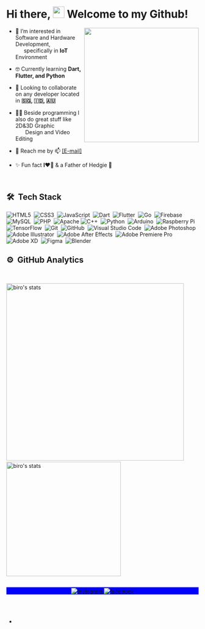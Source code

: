 <!---
robertomarkus/robertomarkus is a ✨ special ✨ repository because its `README.md` (this file) appears on your GitHub profile.
You can click the Preview link to take a look at your changes.
--->

<h1 align="left">Hi there, <img src="https://raw.githubusercontent.com/robertomarkus/robertomarkus/main/markrohi.gif" width="30px"> Welcome to my Github!</h1>
<img align="right" width="300em" height="300em" src="https://raw.githubusercontent.com/robertomarkus/robertomarkus/main/markrothink.gif?raw=true"/>

- 🧐 I’m interested in Software and Hardware Development,<br>&emsp;&nbsp;&nbsp;specifically in **IoT** Environment

- 🤓 Currently learning **Dart, Flutter, and Python**

- 🤝 Looking to collaborate on any developer located in **🇸🇬, 🇮🇩, 🇦🇺**

- 👨‍🎨 Beside programming I also do great stuff like 2D&3D Graphic<br>&emsp;&nbsp;&nbsp; Design and Video Editing

- 🤙 Reach me by 📫 <a href="mailto:markusrobertoo@gmail.com">[E-mail]</a>

- ✨ Fun fact **I❤️️🥑** & a Father of Hedgie 🦔


<br>

## 🛠 &nbsp;Tech Stack

![HTML5](https://img.shields.io/badge/html5-%23E34F26.svg?style=for-the-badge&logo=html5&logoColor=white)&nbsp;
![CSS3](https://img.shields.io/badge/css3-%231572B6.svg?style=for-the-badge&logo=css3&logoColor=white)&nbsp;
![JavaScript](https://img.shields.io/badge/JavaScript-323330?style=for-the-badge&logo=javascript&logoColor=F7DF1E)&nbsp;
![Dart](https://img.shields.io/badge/dart-%230175C2.svg?style=for-the-badge&logo=dart&logoColor=white)&nbsp;
![Flutter](https://img.shields.io/badge/Flutter-%2302569B.svg?style=for-the-badge&logo=Flutter&logoColor=white)&nbsp;
![Go](https://img.shields.io/badge/go-%2300ADD8.svg?style=for-the-badge&logo=go&logoColor=white)&nbsp;
![Firebase](https://img.shields.io/badge/firebase-%23039BE5.svg?style=for-the-badge&logo=firebase)&nbsp;
![MySQL](https://img.shields.io/badge/mysql-%2300f.svg?style=for-the-badge&logo=mysql&logoColor=white)&nbsp;
![PHP](https://img.shields.io/badge/php-%23777BB4.svg?style=for-the-badge&logo=php&logoColor=white)&nbsp;
![Apache](https://img.shields.io/badge/apache-%23D42029.svg?style=for-the-badge&logo=apache&logoColor=white)
![C++](https://img.shields.io/badge/c++-%2300599C.svg?style=for-the-badge&logo=c%2B%2B&logoColor=white)&nbsp;
![Python](https://img.shields.io/badge/python-3670A0?style=for-the-badge&logo=python&logoColor=ffffff)&nbsp;
![Arduino](https://img.shields.io/badge/-Arduino-00979D?style=for-the-badge&logo=Arduino&logoColor=white)&nbsp;
![Raspberry Pi](https://img.shields.io/badge/-RaspberryPi-C51A4A?style=for-the-badge&logo=Raspberry-Pi)&nbsp;
![TensorFlow](https://img.shields.io/badge/TensorFlow-%23FF6F00.svg?style=for-the-badge&logo=TensorFlow&logoColor=white)&nbsp;
![Git](https://img.shields.io/badge/Git-F05032?style=for-the-badge&logo=git&logoColor=white)&nbsp;
![GitHub](https://img.shields.io/badge/github-%23121011.svg?style=for-the-badge&logo=github&logoColor=white)&nbsp;
![Visual Studio Code](https://img.shields.io/badge/Visual_Studio_Code-0078D4?style=for-the-badge&logo=visual%20studio%20code&logoColor=white)&nbsp;
![Adobe Photoshop](https://img.shields.io/badge/adobephotoshop-%2331A8FF.svg?style=for-the-badge&logo=adobephotoshop&logoColor=white)&nbsp;
![Adobe Illustrator](https://img.shields.io/badge/adobeillustrator-%23FF9A00.svg?style=for-the-badge&logo=adobeillustrator&logoColor=white)&nbsp;
![Adobe After Effects](https://img.shields.io/badge/Adobe%20After%20Effects-9999FF.svg?style=for-the-badge&logo=Adobe%20After%20Effects&logoColor=white)&nbsp;
![Adobe Premiere Pro](https://img.shields.io/badge/Adobe%20Premiere%20Pro-9999FF.svg?style=for-the-badge&logo=Adobe%20Premiere%20Pro&logoColor=white)&nbsp;
![Adobe XD](https://img.shields.io/badge/Adobe%20XD-FF61F6?style=for-the-badge&logo=Adobe%20XD&logoColor=white)&nbsp;
![Figma](https://img.shields.io/badge/Figma-F24E1E?style=for-the-badge&logo=figma&logoColor=white)&nbsp;
![Blender](https://img.shields.io/badge/blender-%23F5792A.svg?style=for-the-badge&logo=blender&logoColor=white)&nbsp;

## ⚙️ &nbsp;GitHub Analytics

<br>

<p>
<img width="465em" src="https://github-readme-stats.vercel.app/api?username=markusrobertoo&show_icons=true&theme=nightowl" alt="biro's stats"/>&nbsp;
<img width="300em" src="https://github-readme-stats.vercel.app/api/top-langs/?username=markusrobertoo&layout=compact&theme=nightowl&show=javascript,dart,python,c++&hide=html,css,scss,javascript,php,tsql,less&langs_count=10" alt="biro's stats"/>

</p>

<!-- [![Top Langs]()](https://github.com/robertomarkus/github-readme-stats) -->

##

<p align="center" style="background:blue">
  <a href="https://instagram.com/markroberts.on" target="_blank">
 <img align="center" src="https://img.shields.io/badge/-Mark Robertson-05122A?style=flat&logo=instagram" alt="instagram"/>
</a>
<!-- <a href="https://linkedin.com/in/" target="_blank">
  <img align="center" src="https://img.shields.io/badge/-birobirobiro-05122A?style=flat&logo=linkedin" alt="linkedin"/>
</a> -->
<a href="https://facebook.com/markusrobertoo" target="_blank">
 <img align="center" src="https://img.shields.io/badge/-Mark Robertson-05122A?style=flat&logo=facebook" alt="facebook"/>
</a>
</p>
<br>

<br>

-
